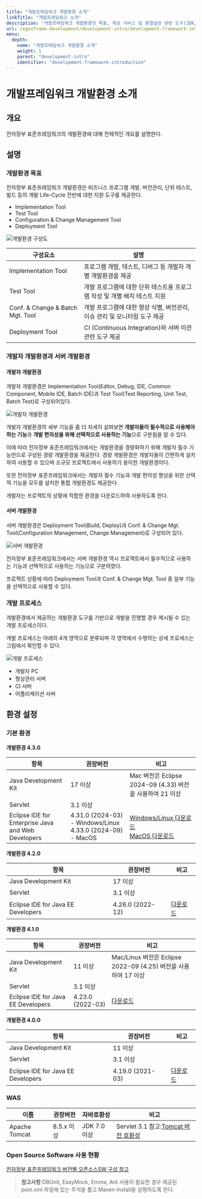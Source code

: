 ```yaml
---
title: "개발프레임워크 개발환경 소개"
linkTitle: "개발프레임워크 소개"
description: "개발프레임워크 개발환경의 목표, 제공 서비스 및 환경설정 관련 도구(JDK, WAS, OpenSource) 정보 등을 안내한다."
url: /egovframe-development/development-intro/development-framework-introduction/
menu:
  depth:
    name: "개발프레임워크 개발환경 소개"
    weight: 1
    parent: "development-intro"
    identifier: "development-framework-introduction"
---
```

# 개발프레임워크 개발환경 소개

## 개요

전자정부 표준프레임워크의 개발환경에 대해 전체적인 개요를 설명한다.

## 설명

### 개발환경 목표

전자정부 표준프레임워크 개발환경은 비즈니스 프로그램 개발, 버전관리, 단위 테스트, 빌드 등의 개발 Life-Cycle 전반에 대한 지원 도구를 제공한다.

- Implementation Tool
- Test Tool
- Configuration & Change Management Tool
- Deployment Tool

![개발환경 구성도](./images/development-environment-architecture.jpg)

| 구성요소                         | 설명                                                                      |
| -------------------------------- | ------------------------------------------------------------------------- |
| Implementation Tool              | 프로그램 개발, 테스트, 디버그 등 개발자 개별 개발환경을 제공              |
| Test Tool                        | 개발 프로그램에 대한 단위 테스트용 프로그램 작성 및 개별 배치 테스트 지원 |
| Conf. & Change & Batch Mgt. Tool | 개발 프로그램에 대한 형상 식별, 버전관리, 이슈 관리 및 모니터링 도구 제공 |
| Deployment Tool                  | CI (Continuous Integration)와 서버 이관 관련 도구 제공                    |

### 개발자 개발환경과 서버 개발환경

#### 개발자 개발환경

개발자 개발환경은 Implementation Tool(Editor, Debug, IDE, Common Component, Mobile IDE, Batch IDE)과 Test Tool(Test Reporting, Unit Test, Batch Test)로 구성되어있다.

![개발자 개발환경](./images/developer-environment.jpg)

개발자 개발환경의 세부 기능을 좀 더 자세히 살펴보면 **개발자들이 필수적으로 사용해야 하는 기능**과 **개발 편의성을 위해 선택적으로 사용하는 기능**으로 구분됨을 알 수 있다.

이에 따라 전자정부 표준프레임워크에서는 개발환경을 경량화하기 위해 개발자 필수 기능만으로 구성된 경량 개발환경을 제공한다. 경량 개발환경은 개발자들이 간편하게 설치하여 사용할 수 있으며 소규모 프로젝트에서 사용하기 용이한 개발환경이다.

또한 전자정부 표준프레임워크에서는 개발자 필수 기능과 개발 편의성 향상을 위한 선택적 기능을 모두를 설치한 통합 개발환경도 제공한다.

개발자는 프로젝트의 상황에 적합한 환경을 다운로드하여 사용하도록 한다.

#### 서버 개발환경

서버 개발환경은 Deployment Tool(Build, Deploy)과 Conf. & Change Mgt. Tool(Configuration Management, Change Management)로 구성되어 있다.

![서버 개발환경](./images/server-environment.jpg)

전자정부 표준프레임워크에서는 서버 개발환경 역시 프로젝트에서 필수적으로 사용하는 기능과 선택적으로 사용하는 기능으로 구분하였다.

프로젝트 상황에 따라 Deployment Tool과 Conf. & Change Mgt. Tool 중 일부 기능을 선택적으로 사용할 수 있다.

### 개발 프로세스

개발환경에서 제공하는 개발환경 도구를 기반으로 개발을 진행할 경우 제시될 수 있는 개발 프로세스이다.

개발 프로세스는 아래의 4개 영역으로 분류되며 각 영역에서 수행하는 상세 프로세스는 그림에서 확인할 수 있다.

![개발 프로세스](./images/development-process.jpg)

- 개발자 PC
- 형상관리 서버
- CI 서버
- 어플리케이션 서버

## 환경 설정

### 기본 환경

**개발환경 4.3.0**

| 항목                                               | 권장버전                                                       | 비고                                                                                                                                                                 |
| -------------------------------------------------- | -------------------------------------------------------------- | -------------------------------------------------------------------------------------------------------------------------------------------------------------------- |
| Java Development Kit                               | 17 이상                                                        | Mac 버전은 Eclipse 2024-09 (4.33) 버전을 사용하여 21 이상                                                                                                            |
| Servlet                                            | 3.1 이상                                                       |                                                                                                                                                                      |
| Eclipse IDE for Enterprise Java and Web Developers | 4.31.0 (2024-03) - Windows/Linux<br />4.33.0 (2024-09) - MacOS | [Windows/Linux 다운로드](https://www.eclipse.org/downloads/packages/release/2024-03/r)<br />[MacOS 다운로드](https://www.eclipse.org/downloads/packages/release/2024-09/r) |

**개발환경 4.2.0**

| 항목                               | 권장버전         | 비고                                                                  |
| ---------------------------------- | ---------------- | --------------------------------------------------------------------- |
| Java Development Kit               | 17 이상          |                                                                       |
| Servlet                            | 3.1 이상         |                                                                       |
| Eclipse IDE for Java EE Developers | 4.26.0 (2022-12) | [다운로드](https://www.eclipse.org/downloads/packages/release/2022-12/r) |

**개발환경 4.1.0**

| 항목                               | 권장버전         | 비고                                                                  |
| ---------------------------------- | ---------------- | --------------------------------------------------------------------- |
| Java Development Kit               | 11 이상          | Mac/Linux 버전은 Eclipse 2022-09 (4.25) 버전을 사용하여 17 이상       |
| Servlet                            | 3.1 이상         |                                                                       |
| Eclipse IDE for Java EE Developers | 4.23.0 (2022-03) | [다운로드](https://www.eclipse.org/downloads/packages/release/2022-03/r) |

**개발환경 4.0.0**

| 항목                               | 권장버전         | 비고                                                                  |
| ---------------------------------- | ---------------- | --------------------------------------------------------------------- |
| Java Development Kit               | 11 이상          |                                                                       |
| Servlet                            | 3.1 이상         |                                                                       |
| Eclipse IDE for Java EE Developers | 4.19.0 (2021-03) | [다운로드](https://www.eclipse.org/downloads/packages/release/2021-03/r) |

### WAS

| 이름          | 권장버전   | 자바호환성   | 비고                                                                            |
| ------------- | ---------- | ------------ | ------------------------------------------------------------------------------- |
| Apache Tomcat | 8.5.x 이상 | JDK 7.0 이상 | Servlet 3.1 참고:[Tomcat 버전 호환성](https://tomcat.apache.org/whichversion.html) |

### Open Source Software 사용 현황

[전자정부 표준프레임워크 버전별 오픈소스SW 구성 참고](https://www.egovframe.go.kr/home/sub.do?menuNo=13)

> **참고사항**
> DBUnit, EasyMock, Emma, Ant 사용이 필요한 경우 제공된 pom.xml 파일에 있는 주석을 풀고 Maven Install을 실행하도록 한다.
